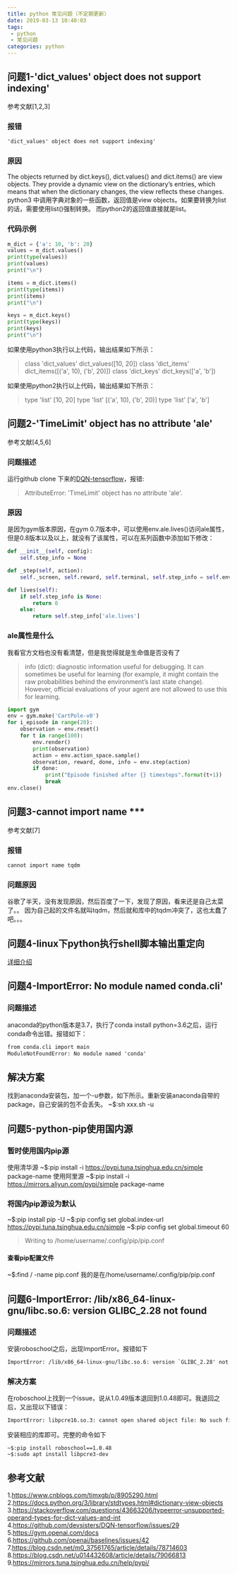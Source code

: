 ```yaml
---
title: python 常见问题（不定期更新）
date: 2019-03-13 10:40:03
tags:
 - python
 - 常见问题
categories: python 
---
```


## 问题1-'dict_values' object does not support indexing'
参考文献[1,2,3]
### 报错
``` txt
'dict_values' object does not support indexing'
```

### 原因
The objects returned by dict.keys(), dict.values() and dict.items() are view objects. They provide a dynamic view on the dictionary’s entries, which means that when the dictionary changes, the view reflects these changes.
python3 中调用字典对象的一些函数，返回值是view objects。如果要转换为list的话，需要使用list()强制转换。
而python2的返回值直接就是list。

### 代码示例
```python
m_dict = {'a': 10, 'b': 20}
values = m_dict.values()
print(type(values))
print(values)
print("\n")

items = m_dict.items()
print(type(items))
print(items)
print("\n")

keys = m_dict.keys()
print(type(keys))
print(keys)
print("\n")
```
如果使用python3执行以上代码，输出结果如下所示：
> class 'dict_values'
dict_values([10, 20])
class 'dict_items'
dict_items([('a', 10), ('b', 20)])
class 'dict_keys'
dict_keys(['a', 'b'])

如果使用python2执行以上代码，输出结果如下所示：
> type 'list'
[10, 20]
type 'list'
[('a', 10), ('b', 20)]
type 'list'
['a', 'b']

## 问题2-'TimeLimit' object has no attribute 'ale'
参考文献[4,5,6]
### 问题描述
运行github clone 下来的[DQN-tensorflow](https://github.com/devsisters/DQN-tensorflow)，报错:
> AttributeError: 'TimeLimit' object has no attribute 'ale'.

### 原因
是因为gym版本原因，在gym 0.7版本中，可以使用env.ale.lives()访问ale属性，但是0.8版本以及以上，就没有了该属性，可以在系列函数中添加如下修改：
``` python
def __init__(self, config):
    self.step_info = None

def _step(self, action):
    self._screen, self.reward, self.terminal, self.step_info = self.env.step(action)

def lives(self):
    if self.step_info is None:
        return 0
    else:
        return self.step_info['ale.lives']
```

### ale属性是什么
我看官方文档也没有看清楚，但是我觉得就是生命值是否没有了
> info (dict): diagnostic information useful for debugging. It can sometimes be useful for learning (for example, it might contain the raw probabilities behind the environment’s last state change). However, official evaluations of your agent are not allowed to use this for learning.

``` python
import gym
env = gym.make('CartPole-v0')
for i_episode in range(20):
    observation = env.reset()
    for t in range(100):
        env.render()
        print(observation)
        action = env.action_space.sample()
        observation, reward, done, info = env.step(action)
        if done:
            print("Episode finished after {} timesteps".format(t+1))
            break
env.close()
```

## 问题3-cannot import name \*\*\*
参考文献[7]
### 报错
``` txt
cannot import name tqdm
```

### 问题原因
谷歌了半天，没有发现原因，然后百度了一下，发现了原因，看来还是自己太菜了。。
因为自己起的文件名就叫tqdm，然后就和库中的tqdm冲突了，这也太蠢了吧。。。

## 问题4-linux下python执行shell脚本输出重定向
[详细介绍](https://mxxhcm.github.io/2019/06/03/linux-python调用shell脚本并将输出重定向到文件/)

## 问题4-ImportError: No module named conda.cli'
### 问题描述
anaconda的python版本是3.7，执行了conda install python=3.6之后，运行conda命令出错。报错如下：
``` txt
from conda.cli import main 
ModuleNotFoundError: No module named 'conda'
```

## 解决方案
找到anaconda安装包，加一个-u参数，如下所示。重新安装anaconda自带的package，自己安装的包不会丢失。
~$:sh xxx.sh -u

## 问题5-python-pip使用国内源
### 暂时使用国内pip源
使用清华源
~\$:pip install -i https://pypi.tuna.tsinghua.edu.cn/simple package-name
使用阿里源
~\$:pip install -i https://mirrors.aliyun.com/pypi/simple package-name

### 将国内pip源设为默认
~\$:pip install pip -U
~\$:pip config set global.index-url https://pypi.tuna.tsinghua.edu.cn/simple
~\$:pip config set global.timeout 60
> Writing to /home/username/.config/pip/pip.conf

#### 查看pip配置文件
~\$:find / -name pip.conf
我的是在/home/username/.config/pip/pip.conf


## 问题6-ImportError: /lib/x86_64-linux-gnu/libc.so.6: version GLIBC_2.28 not found

### 问题描述
安装roboschool之后，出现ImportError。报错如下
``` txt
ImportError: /lib/x86_64-linux-gnu/libc.so.6: version `GLIBC_2.28' not found (required by /usr/local/lib/python3.6/dist-packages/roboschool/.libs/libQt5Core.so.5)
```

### 解决方案
在roboschool上找到一个issue，说从1.0.49版本退回到1.0.48即可。我退回之后，又出现以下错误：
``` txt
ImportError: libpcre16.so.3: cannot open shared object file: No such file or directory
```
安装相应的库即可。完整的命令如下
``` shell
~$:pip install roboschool==1.0.48
~$:sudo apt install libpcre3-dev
```


## 参考文献
1.https://www.cnblogs.com/timxgb/p/8905290.html
2.https://docs.python.org/3/library/stdtypes.html#dictionary-view-objects
3.https://stackoverflow.com/questions/43663206/typeerror-unsupported-operand-types-for-dict-values-and-int
4.https://github.com/devsisters/DQN-tensorflow/issues/29
5.https://gym.openai.com/docs
6.https://github.com/openai/baselines/issues/42
7.https://blog.csdn.net/m0_37561765/article/details/78714603
8.https://blog.csdn.net/u014432608/article/details/79066813
9.https://mirrors.tuna.tsinghua.edu.cn/help/pypi/
